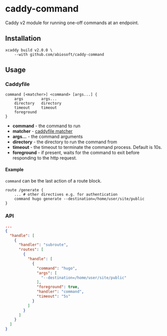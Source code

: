 # caddy-command

Caddy v2 module for running one-off commands at an endpoint.

## Installation

```
xcaddy build v2.0.0 \
    --with github.com/abiosoft/caddy-command
```

## Usage 

### Caddyfile
```
command [<matcher>] <command> [args...] {
    args        args...
    directory   directory
    timeout     timeout
    foreground
}
```
* **command** - the command to run
* **matcher** - [caddyfile matcher](https://caddyserver.com/docs/caddyfile/matchers) 
* **args...** - the command arguments
* **directory** - the directory to run the command from
* **timeout** - the timeout to terminate the command process. Default is 10s.
* **foreground** - if present, waits for the command to exit before responding to the http request.

#### Example

`command` can be the last action of a route block.

```
route /generate {
    ... # other directives e.g. for authentication
    command hugo generate --destination=/home/user/site/public
}
```

### API
```json
...
{
  "handle": [
    {
      "handler": "subroute",
      "routes": [
        {
          "handle": [
            {
              "command": "hugo",
              "args": [
                "--destination=/home/user/site/public"
              ],
              "foreground": true,
              "handler": "command",
              "timeout": "5s"
            }
          ]
        }
      ]
    }
  ]
}
```

